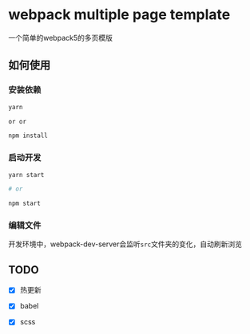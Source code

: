 # webpack multiple page template

一个简单的webpack5的多页模版

## 如何使用

### 安装依赖
```bash
yarn

or or

npm install
```

### 启动开发

```bash
yarn start

# or

npm start

```


### 编辑文件

开发环境中，webpack-dev-server会监听`src`文件夹的变化，自动刷新浏览


## TODO

- [x] 热更新
- [x] babel
- [x] scss

